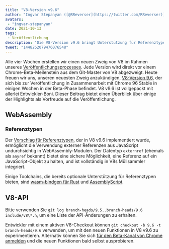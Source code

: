 ```yaml
---
title: "V8-Version v9.6"
author: "Ingvar Stepanyan ([@RReverser](https://twitter.com/RReverser))"
avatars:
 - "ingvar-stepanyan"
date: 2021-10-13
tags:
 - Veröffentlichung
description: "Die V8-Version v9.6 bringt Unterstützung für Referenztypen zu WebAssembly."
tweet: "1448262079476076548"
---
```

Alle vier Wochen erstellen wir einen neuen Zweig von V8 im Rahmen unseres [Veröffentlichungsprozesses](https://v8.dev/docs/release-process). Jede Version wird direkt vor einem Chrome-Beta-Meilenstein aus dem Git-Master von V8 abgezweigt. Heute freuen wir uns, unseren neuesten Zweig anzukündigen, [V8-Version 9.6](https://chromium.googlesource.com/v8/v8.git/+log/branch-heads/9.6), der sich bis zur Veröffentlichung in Zusammenarbeit mit Chrome 96 Stable in einigen Wochen in der Beta-Phase befindet. V8 v9.6 ist vollgepackt mit allerlei Entwickler-Boni. Dieser Beitrag bietet einen Überblick über einige der Highlights als Vorfreude auf die Veröffentlichung.

<!--truncate-->
## WebAssembly

### Referenztypen

Der [Vorschlag für Referenztypen](https://github.com/WebAssembly/reference-types/blob/master/proposals/reference-types/Overview.md), der in V8 v9.6 implementiert wurde, ermöglicht die Verwendung externer Referenzen aus JavaScript undurchsichtig in WebAssembly-Modulen. Der Datentyp `externref` (ehemals als `anyref` bekannt) bietet eine sichere Möglichkeit, eine Referenz auf ein JavaScript-Objekt zu halten, und ist vollständig in V8s Müllsammler integriert.

Einige Toolchains, die bereits optionale Unterstützung für Referenztypen bieten, sind [wasm-bindgen für Rust](https://rustwasm.github.io/wasm-bindgen/reference/reference-types.html) und [AssemblyScript](https://www.assemblyscript.org/compiler.html#command-line-options).

## V8-API

Bitte verwenden Sie `git log branch-heads/9.5..branch-heads/9.6 include/v8\*.h`, um eine Liste der API-Änderungen zu erhalten.

Entwickler mit einem aktiven V8-Checkout können `git checkout -b 9.6 -t branch-heads/9.6` verwenden, um mit den neuen Funktionen in V8 v9.6 zu experimentieren. Alternativ können Sie sich [für den Beta-Kanal von Chrome anmelden](https://www.google.com/chrome/browser/beta.html) und die neuen Funktionen bald selbst ausprobieren.
